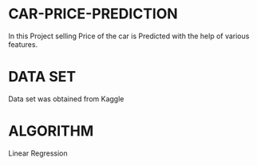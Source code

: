 # CAR-PRICE-PREDICTION
In this  Project selling Price of the car is Predicted with the help of various features.
# DATA SET
Data set was obtained from Kaggle
#  ALGORITHM
Linear Regression
